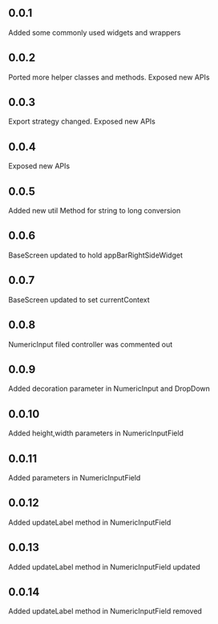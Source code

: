 ## 0.0.1
Added some commonly used widgets and wrappers
## 0.0.2
Ported more helper classes and methods. Exposed new APIs
## 0.0.3
Export strategy changed. Exposed new APIs
## 0.0.4
Exposed new APIs
## 0.0.5
Added new util Method for string to long conversion
## 0.0.6
BaseScreen updated to hold appBarRightSideWidget
## 0.0.7
BaseScreen updated to set currentContext
## 0.0.8
NumericInput filed controller was commented out
## 0.0.9
Added decoration parameter in NumericInput and DropDown
## 0.0.10
Added height,width parameters in NumericInputField 
## 0.0.11
Added parameters in NumericInputField 
## 0.0.12
Added updateLabel method in NumericInputField 
## 0.0.13
Added updateLabel method in NumericInputField updated
## 0.0.14
Added updateLabel method in NumericInputField removed 
